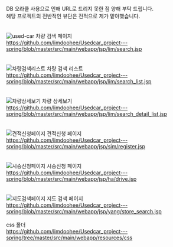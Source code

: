 DB 오라클 사용으로 인해 URL로 드리지 못한 점 양해 부탁 드립니다.<br>
해당 프로젝트의 전반적인 뷰단은 전적으로 제가 맡아했습니다.
<br>
<br>
<br>
![used-car](https://user-images.githubusercontent.com/46707624/56728032-da79ab80-678c-11e9-8dfb-9da388dd0f75.jpg)
차량 검색 페이지<br>
https://github.com/limdoohee/Usedcar_project---spring/blob/master/src/main/webapp/jsp/lim/search.jsp
<br>
<br>
<br>
![차량검색리스트](https://user-images.githubusercontent.com/46707624/56737957-87aced80-67a6-11e9-85fb-9d80875e9ae0.jpg)
차량 검색 리스트<br>
https://github.com/limdoohee/Usedcar_project---spring/blob/master/src/main/webapp/jsp/lim/search_list.jsp
<br>
<br>
<br>
![차량상세보기](https://user-images.githubusercontent.com/46707624/56737959-87aced80-67a6-11e9-90a1-b3d34715dd4a.jpg)
차량 상세보기<br>
https://github.com/limdoohee/Usedcar_project---spring/blob/master/src/main/webapp/jsp/lim/search_detail_list.jsp
<br>
<br>
<br>
![견적신청페이지](https://user-images.githubusercontent.com/46707624/56737960-87aced80-67a6-11e9-8803-3aac2cdff592.jpg)
견적신청 페이지<br>
https://github.com/limdoohee/Usedcar_project---spring/blob/master/src/main/webapp/jsp/sim/register.jsp
<br>
<br>
<br>
![시승신청페이지](https://user-images.githubusercontent.com/46707624/56737961-88458400-67a6-11e9-94a4-d68ed2548302.jpg)
시승신청 페이지<br>
https://github.com/limdoohee/Usedcar_project---spring/blob/master/src/main/webapp/jsp/ha/drive.jsp
<br>
<br>
<br>
![지도검색페이지](https://user-images.githubusercontent.com/46707624/56737962-88458400-67a6-11e9-99fc-98abf3b5fd19.jpg)
지도 검색 페이지<br>
https://github.com/limdoohee/Usedcar_project---spring/blob/master/src/main/webapp/jsp/yang/store_search.jsp
<br>
<br>
css 폴더<br>
https://github.com/limdoohee/Usedcar_project---spring/tree/master/src/main/webapp/resources/css
